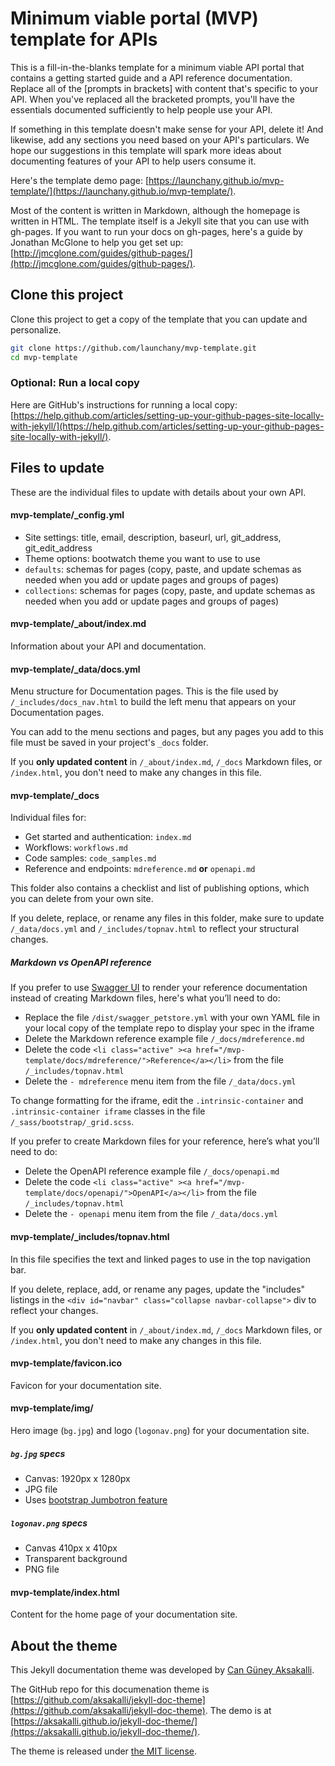 # Minimum viable portal (MVP) template for APIs

This is a fill-in-the-blanks template for a minimum viable API portal that contains a getting started guide and a API reference documentation. Replace all of the [prompts in brackets] with content that's specific to your API. When you've replaced all the bracketed prompts, you'll have the essentials documented sufficiently to help people use your API.

If something in this template doesn't make sense for your API, delete it! And likewise, add any sections you need based on your API's particulars. We hope our suggestions in this template will spark more ideas about documenting features of your API to help users consume it.

Here's the template demo page: [https://launchany.github.io/mvp-template/](https://launchany.github.io/mvp-template/).

Most of the content is written in Markdown, although the homepage is written in HTML. The template itself is a Jekyll site that you can use with gh-pages. If you want to run your docs on gh-pages, here's a guide by Jonathan McGlone to help you get set up: [http://jmcglone.com/guides/github-pages/](http://jmcglone.com/guides/github-pages/).

## Clone this project

Clone this project to get a copy of the template that you can update and personalize.

```bash
git clone https://github.com/launchany/mvp-template.git
cd mvp-template
```

### Optional: Run a local copy

Here are GitHub's instructions for running a local copy: [https://help.github.com/articles/setting-up-your-github-pages-site-locally-with-jekyll/](https://help.github.com/articles/setting-up-your-github-pages-site-locally-with-jekyll/).

## Files to update

These are the individual files to update with details about your own API.

#### mvp-template/_config.yml

* Site settings: title, email, description, baseurl, url, git_address, git_edit_address
* Theme options: bootwatch theme you want to use to use
* `defaults`: schemas for pages (copy, paste, and update schemas as needed when you add or update pages and groups of pages)
* `collections`: schemas for pages (copy, paste, and update schemas as needed when you add or update pages and groups of pages)

#### mvp-template/_about/index.md

Information about your API and documentation.

#### mvp-template/_data/docs.yml

Menu structure for Documentation pages. This is the file used by `/_includes/docs_nav.html` to build the left menu that appears on your Documentation pages.

You can add to the menu sections and pages, but any pages you add to this file must be saved in your project's `_docs` folder.

If you **only updated content** in `/_about/index.md`, `/_docs` Markdown files, or `/index.html`, you don't need to make any changes in this file.

#### mvp-template/_docs

Individual files for:
* Get started and authentication: `index.md`
* Workflows: `workflows.md`
* Code samples: `code_samples.md`
* Reference and endpoints: `mdreference.md` **or** `openapi.md`

This folder also contains a checklist and list of publishing options, which you can delete from your own site.

If you delete, replace, or rename any files in this folder, make sure to update `/_data/docs.yml` and `/_includes/topnav.html` to reflect your structural changes.

##### Markdown vs OpenAPI reference

If you prefer to use [Swagger UI](https://github.com/swagger-api/swagger-ui) to render your reference documentation instead of creating Markdown files, here's what you’ll need to do:
* Replace the file `/dist/swagger_petstore.yml` with your own YAML file in your local copy of the template repo to display your spec in the iframe
* Delete the Markdown reference example file `/_docs/mdreference.md`
* Delete the code `<li class="active" ><a href="/mvp-template/docs/mdreference/">Reference</a></li>` from the file `/_includes/topnav.html`
* Delete the `- mdreference` menu item from the file `/_data/docs.yml`

To change formatting for the iframe, edit the `.intrinsic-container` and `.intrinsic-container iframe` classes in the file `/_sass/bootstrap/_grid.scss`.

If you prefer to create Markdown files for your reference, here’s what you’ll need to do:
* Delete the OpenAPI reference example file `/_docs/openapi.md`
* Delete the code `<li class="active" ><a href="/mvp-template/docs/openapi/">OpenAPI</a></li>` from the file `/_includes/topnav.html`
* Delete the `- openapi` menu item from the file `/_data/docs.yml`

#### mvp-template/_includes/topnav.html

In this file specifies the text and linked pages to use in the top navigation bar.

If you delete, replace, add, or rename any pages, update the "includes" listings in the `<div id="navbar" class="collapse navbar-collapse">` div to reflect your changes.

If you **only updated content** in `/_about/index.md`, `/_docs` Markdown files, or `/index.html`, you don't need to make any changes in this file.

#### mvp-template/favicon.ico

Favicon for your documentation site.

#### mvp-template/img/

Hero image (`bg.jpg`) and logo (`logonav.png`) for your documentation site.

##### `bg.jpg` specs

* Canvas: 1920px x 1280px
* JPG file
* Uses [bootstrap Jumbotron feature](https://v4-alpha.getbootstrap.com/components/jumbotron/) 

##### `logonav.png` specs

* Canvas 410px x 410px
* Transparent background
* PNG file

#### mvp-template/index.html

Content for the home page of your documentation site.

## About the theme

This Jekyll documentation theme was developed by [Can Güney Aksakalli](https://aksakalli.github.io).

The GitHub repo for this documenation theme is [https://github.com/aksakalli/jekyll-doc-theme](https://github.com/aksakalli/jekyll-doc-theme). The demo is at [https://aksakalli.github.io/jekyll-doc-theme/](https://aksakalli.github.io/jekyll-doc-theme/).

The theme is released under [the MIT license](LICENSE).

